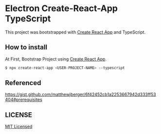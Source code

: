 # Electron Create-React-App TypeScript

This project was bootstrapped with [Create React App](https://github.com/facebook/create-react-app) and TypeScript.

## How to install

At First, Bootstrap Project using [Create React App](https://github.com/facebook/create-react-app).

```sh
$ npx create-react-app <USER-PROJECT-NAME> --typescript
```

## Referenced

https://gist.github.com/matthewjberger/6f42452cb1a2253667942d333ff53404#prerequisites

## LICENSE

[MIT Licensed](./LICENSE)
